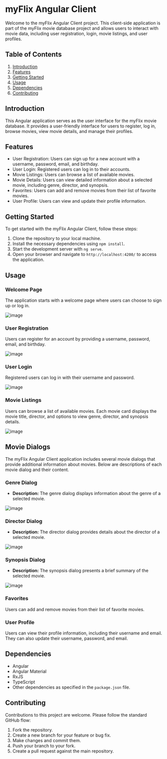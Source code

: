 # myFlix Angular Client

Welcome to the myFlix Angular Client project. This client-side application is part of the myFlix movie database project and allows users to interact with movie data, including user registration, login, movie listings, and user profiles.

## Table of Contents
1. [Introduction](#introduction)
2. [Features](#features)
3. [Getting Started](#getting-started)
4. [Usage](#usage)
5. [Dependencies](#dependencies)
6. [Contributing](#contributing)

## Introduction
This Angular application serves as the user interface for the myFlix movie database. It provides a user-friendly interface for users to register, log in, browse movies, view movie details, and manage their profiles.

## Features
- User Registration: Users can sign up for a new account with a username, password, email, and birthday.
- User Login: Registered users can log in to their accounts.
- Movie Listings: Users can browse a list of available movies.
- Movie Details: Users can view detailed information about a selected movie, including genre, director, and synopsis.
- Favorites: Users can add and remove movies from their list of favorite movies.
- User Profile: Users can view and update their profile information.

## Getting Started
To get started with the myFlix Angular Client, follow these steps:

1. Clone the repository to your local machine.
2. Install the necessary dependencies using `npm install`.
3. Start the development server with `ng serve`.
4. Open your browser and navigate to `http://localhost:4200/` to access the application.

## Usage
### Welcome Page
The application starts with a welcome page where users can choose to sign up or log in.

![image](https://github.com/BRobinson404/myFlix-Angular-client/assets/122922678/f6f50f27-b407-40f7-81ca-bd971324f707)

### User Registration
Users can register for an account by providing a username, password, email, and birthday.

![image](https://github.com/BRobinson404/myFlix-Angular-client/assets/122922678/4e176008-946c-4309-a1d2-bda6893904bc)

### User Login
Registered users can log in with their username and password.

![image](https://github.com/BRobinson404/myFlix-Angular-client/assets/122922678/0f6ea373-e318-47bb-9ed6-7bcb636e5a9c)

### Movie Listings
Users can browse a list of available movies. Each movie card displays the movie title, director, and options to view genre, director, and synopsis details.

![image](https://github.com/BRobinson404/myFlix-Angular-client/assets/122922678/91e4bc81-2490-460c-98d3-4ae2c9cf5ec8)

## Movie Dialogs

The myFlix Angular Client application includes several movie dialogs that provide additional information about movies. Below are descriptions of each movie dialog and their content.

### Genre Dialog
- **Description:** The genre dialog displays information about the genre of a selected movie.

![image](https://github.com/BRobinson404/myFlix-Angular-client/assets/122922678/ed1e2994-56ee-45ea-a59c-fc874c0ecdab)

### Director Dialog
- **Description:** The director dialog provides details about the director of a selected movie.

![image](https://github.com/BRobinson404/myFlix-Angular-client/assets/122922678/93b46582-0f1a-457b-aafe-039740946216)

### Synopsis Dialog
- **Description:** The synopsis dialog presents a brief summary of the selected movie.

![image](https://github.com/BRobinson404/myFlix-Angular-client/assets/122922678/a240a179-c0fa-44ab-9580-7c823e85571c)


### Favorites
Users can add and remove movies from their list of favorite movies.

### User Profile
Users can view their profile information, including their username and email. They can also update their username, password, and email.

## Dependencies
- Angular
- Angular Material
- RxJS
- TypeScript
- Other dependencies as specified in the `package.json` file.

## Contributing
Contributions to this project are welcome. Please follow the standard GitHub flow:
1. Fork the repository.
2. Create a new branch for your feature or bug fix.
3. Make changes and commit them.
4. Push your branch to your fork.
5. Create a pull request against the main repository.

